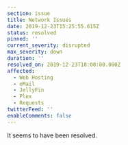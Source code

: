 ```yaml
---
section: issue
title: Network Issues
date: 2019-12-23T15:25:55.615Z
status: resolved
pinned: ''
current_severity: disrupted
max_severity: down
duration: ''
resolved_on: 2019-12-23T18:00:00.000Z
affected:
  - Web Hosting
  - eMail
  - JellyFin
  - Plex
  - Requests
twitterFeed: ''
enableComments: false
---
```

It seems to have been resolved.
